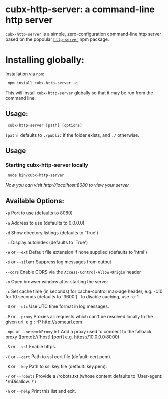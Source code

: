 # cubx-http-server: a command-line http server

`cubx-http-server` is a simple, zero-configuration command-line http server based on the popoular [`http-server`](https://www.npmjs.com/package/http-server) npm package.

# Installing globally:

Installation via `npm`:

     npm install cubx-http-server -g

This will install `cubx-http-server` globally so that it may be run from the command line.

## Usage:

     cubx-http-server [path] [options]

`[path]` defaults to `./public` if the folder exists, and `./` otherwise.

## Usage

### Starting cubx-http-server locally

     node bin/cubx-http-server

*Now you can visit http://localhost:8080 to view your server*

## Available Options:

`-p` Port to use (defaults to 8080)

`-a` Address to use (defaults to 0.0.0.0)

`-d` Show directory listings (defaults to 'True')

`-i` Display autoIndex (defaults to 'True')

`-e` or `--ext` Default file extension if none supplied (defaults to 'html')

`-s` or `--silent` Suppress log messages from output

`--cors` Enable CORS via the `Access-Control-Allow-Origin` header

`-o` Open browser window after starting the server

`-c` Set cache time (in seconds) for cache-control max-age header, e.g. -c10 for 10 seconds (defaults to '3600'). To disable caching, use -c-1.

`-U` or `--utc` Use UTC time format in log messages.

`-P` or `--proxy` Proxies all requests which can't be resolved locally to the given url. e.g.: -P http://someurl.com

`-npu` or `--networkProxyUrl`  Add a proxy used to connect to the fallback proxy ([proto]://[host]:[port] e.g. https://10.0.0.0:8000)

`-S` or `--ssl` Enable https.

`-C` or `--cert` Path to ssl cert file (default: cert.pem).

`-K` or `--key` Path to ssl key file (default: key.pem).

`-r` or `--robots` Provide a /robots.txt (whose content defaults to 'User-agent: *\nDisallow: /')

`-h` or `--help` Print this list and exit.
